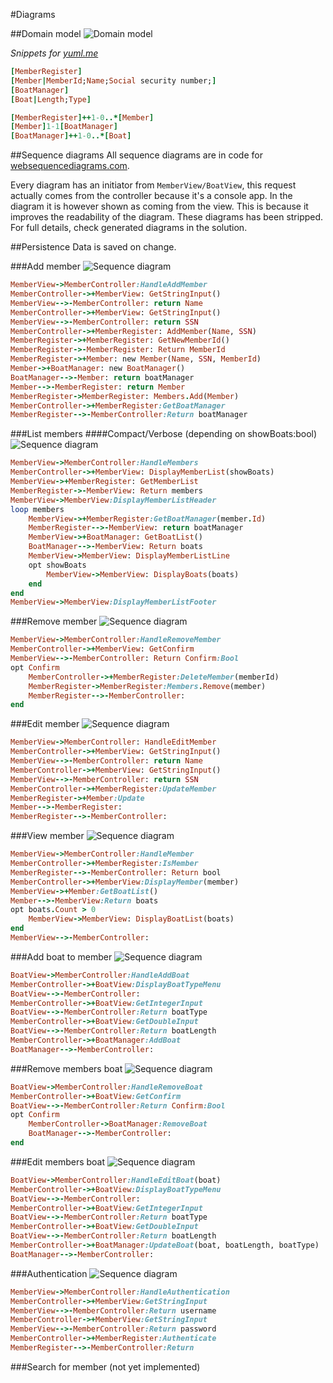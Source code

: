 #Diagrams

##Domain model
![Domain model](http://yuml.me/b7a1a0e1)

_Snippets for [yuml.me](https://yuml.me)_  

```ruby
[MemberRegister]
[Member|MemberId;Name;Social security number;]
[BoatManager]
[Boat|Length;Type]

[MemberRegister]++1-0..*[Member]
[Member]1-1[BoatManager]
[BoatManager]++1-0..*[Boat]
```

##Sequence diagrams
All sequence diagrams are in code for [websequencediagrams.com](https://www.websequencediagrams.com/).

Every diagram has an initiator from `MemberView/BoatView`, this request actually comes from the controller because it's a console app. In the diagram it is however shown as coming from the view. This is because it improves the readability of the diagram. These diagrams has been stripped. For full details, check generated diagrams in the solution.

##Persistence
Data is saved on change.

###Add member
![Sequence diagram](http://www.websequencediagrams.com/cgi-bin/cdraw?lz=TWVtYmVyVmlldy0-AAYGQ29udHJvbGxlcjpIYW5kbGVBZGQAIAYKABEQLT4rADYKOiBHZXRTdHJpbmdJbnB1dCgpACkHAFgFLT4tAE4RIHJldHVybiBOYW1lAARYU1NOAIEdGlJlZ2lzdGVyOiAAgVsJKE5hbWUsIFNTTgCBNwgAHQgAIxNHZXROZXcAgj0GSWQAgWgJACgKAIFtBwBeClIAgWwGACsIAEsYOiBuZXcAHwcAgQgKLAAvCQCCUwgtPitCb2F0TWFuYWcALggABgsoKQoAFAsAgnoKAIJxCWIAMwoASggAgSITAIMgBwCDeA0AggwKAII7EACETAZzLkFkZCgAhFgGAIQBCACCZhxHZXQAgT8LAIJrEACEKhQAgkQHAIE3DA&s=default)

```ruby
MemberView->MemberController:HandleAddMember
MemberController->+MemberView: GetStringInput()
MemberView-->-MemberController: return Name
MemberController->+MemberView: GetStringInput()
MemberView-->-MemberController: return SSN
MemberController->+MemberRegister: AddMember(Name, SSN)
MemberRegister->+MemberRegister: GetNewMemberId()
MemberRegister->-MemberRegister: Return MemberId
MemberRegister->+Member: new Member(Name, SSN, MemberId)
Member->+BoatManager: new BoatManager()
BoatManager-->-Member: return boatManager
Member-->-MemberRegister: return Member
MemberRegister->MemberRegister: Members.Add(Member)
MemberController->+MemberRegister:GetBoatManager
MemberRegister-->-MemberController:Return boatManager
```

###List members
####Compact/Verbose (depending on showBoats:bool)
![Sequence diagram](http://www.websequencediagrams.com/cgi-bin/cdraw?lz=IyMjQ29tcGFjdC9WZXJib3NlIChkZXBlbmRpbmcgb24gc2hvd0JvYXRzOmJvb2wpCk1lbWJlclZpZXctPgAGBkNvbnRyb2xsZXI6SGFuZGxlAB0GcwAkBwAVCi0-KwA0CjogRGlzcGxheQBLBkxpc3QoAGMJAFkOAC8HUmVnaXN0ZXI6IEdldAAsCgCBCwcAFggtPi0AWQxSZXR1cm4gbQCBBg0AgTIMAIEHBQB6EUhlYWRlcgpsb29wADMJICAgIAB7HEdldEJvYXRNYW5hZ2VyKABtBi5JZCkALwsAgR0JAIEYD3IAgSEGYgA2CgBdEgBSCwCBfgVCb2F0AIIyBQBbBgBxCwBOEACBfgdib2F0AIE1EgCCdh1MaW5lAIF0BW9wdACEAQoAggYFACUjAIQzBSgAcgUAgX8GZW5kCmVuZACCXilGb290ZXIK&s=default)

```ruby
MemberView->MemberController:HandleMembers
MemberController->+MemberView: DisplayMemberList(showBoats)
MemberView->+MemberRegister: GetMemberList
MemberRegister->-MemberView: Return members
MemberView->MemberView:DisplayMemberListHeader
loop members
    MemberView->+MemberRegister:GetBoatManager(member.Id)
    MemberRegister-->-MemberView: return boatManager
    MemberView->+BoatManager: GetBoatList()
    BoatManager-->-MemberView: Return boats
    MemberView->MemberView: DisplayMemberListLine
    opt showBoats
        MemberView->MemberView: DisplayBoats(boats)
    end
end
MemberView->MemberView:DisplayMemberListFooter
```

###Remove member
![Sequence diagram](http://www.websequencediagrams.com/cgi-bin/cdraw?lz=TWVtYmVyVmlldy0-AAYGQ29udHJvbGxlcjpIYW5kbGVSZW1vdmUAIwYKABQQLT4rADkKOiBHZXRDb25maXJtACMHAFUFLT4tAEsRIFJldHVybiAAKAc6Qm9vbApvcHQACQgKICAgIABVGVJlZ2lzdGVyOkRlbGV0AIEWByhtAIFIBUlkKQAyCwAiCACBVwgAMQkAgXQGcy4AgVkGADUHACUVAIErFAplbmQ&s=default)

```ruby
MemberView->MemberController:HandleRemoveMember
MemberController->+MemberView: GetConfirm
MemberView-->-MemberController: Return Confirm:Bool
opt Confirm
    MemberController->+MemberRegister:DeleteMember(memberId)
    MemberRegister->MemberRegister:Members.Remove(member)
    MemberRegister-->-MemberController:
end
```

###Edit member
![Sequence diagram](http://www.websequencediagrams.com/cgi-bin/cdraw?lz=TWVtYmVyVmlldy0-AAYGQ29udHJvbGxlcjogSGFuZGxlRWRpdAAiBgoAExAtPisAOAo6IEdldFN0cmluZ0lucHV0KCkAKQcAWgUtPi0ATxJyZXR1cm4gTmFtZQAEWFNTTgCBHRpSZWdpc3RlcjpVcGRhdGUAgVkNABQIAIFbCQAeBwCBfgcAgUcKADwJACkQAIFfFAo&s=default)

```ruby
MemberView->MemberController: HandleEditMember
MemberController->+MemberView: GetStringInput()
MemberView-->-MemberController: return Name
MemberController->+MemberView: GetStringInput()
MemberView-->-MemberController: return SSN
MemberController->+MemberRegister:UpdateMember
MemberRegister->+Member:Update
Member-->-MemberRegister:
MemberRegister-->-MemberController:
```

###View member
![Sequence diagram](http://www.websequencediagrams.com/cgi-bin/cdraw?lz=TWVtYmVyVmlldy0-AAYGQ29udHJvbGxlcjpIYW5kbGUAHQYKAA4QLT4rADcGUmVnaXN0ZXI6SXMAHg0AEAgtLT4tAEoRIFJldHVybiBib29sAEEaVmlldzpEaXNwbGF5AIEkBihtAIEsBSkAgQgHAIEzBgCBAgc6R2V0Qm9hdExpc3QoABoIAHQKAEgFAG4JYXRzCm9wdAAEBi5Db3VudCA-IDAKICAgIACCAxIAgQQFIACBAwcAWwkAQQUpCmVuZACBAwwAgVsU&s=default)

```ruby
MemberView->MemberController:HandleMember
MemberController->+MemberRegister:IsMember
MemberRegister-->-MemberController: Return bool
MemberController->+MemberView:DisplayMember(member)
MemberView->+Member:GetBoatList()
Member-->-MemberView:Return boats
opt boats.Count > 0
    MemberView->MemberView: DisplayBoatList(boats)
end
MemberView-->-MemberController:
```

###Add boat to member
![Sequence diagram](http://www.websequencediagrams.com/cgi-bin/cdraw?lz=Qm9hdFZpZXctPk1lbWJlckNvbnRyb2xsZXI6SGFuZGxlQWRkQm9hdAoADxAtPisANAg6RGlzcGxheUJvYXRUeXBlTWVudQoAUAktPi0AShEAMR1HZXRJbnRlZ2VySW5wdXQALB5SZXR1cm4gYgB0BwA5IERvdWJsZQAqLkxlbmd0aACBaRhNYW5hZ2VyOgCCIAgACQsAgWYV&s=default)

```ruby
BoatView->MemberController:HandleAddBoat
MemberController->+BoatView:DisplayBoatTypeMenu
BoatView-->-MemberController:
MemberController->+BoatView:GetIntegerInput
BoatView-->-MemberController:Return boatType
MemberController->+BoatView:GetDoubleInput
BoatView-->-MemberController:Return boatLength
MemberController->+BoatManager:AddBoat
BoatManager-->-MemberController:
```

###Remove members boat
![Sequence diagram](http://www.websequencediagrams.com/cgi-bin/cdraw?lz=Qm9hdFZpZXctPk1lbWJlckNvbnRyb2xsZXI6SGFuZGxlUmVtb3ZlQm9hdAoAEhAtPisANwg6R2V0Q29uZmlybQoASgktPi0ARBFSZXR1cm4gACUHOkJvb2wKb3B0AAkICiAgICAAVhJCb2F0TWFuYWcAPQUAgQgJICAgIAAQCwBcFQplbmQ&s=default)

```ruby
BoatView->MemberController:HandleRemoveBoat
MemberController->+BoatView:GetConfirm
BoatView-->-MemberController:Return Confirm:Bool
opt Confirm
    MemberController->BoatManager:RemoveBoat
    BoatManager-->-MemberController:
end
```

###Edit members boat
![Sequence diagram](http://www.websequencediagrams.com/cgi-bin/cdraw?lz=Qm9hdFZpZXctPk1lbWJlckNvbnRyb2xsZXI6SGFuZGxlRWRpdEJvYXQoYm9hdCkKABYQLT4rADsIOkRpc3BsYXlCb2F0VHlwZU1lbnUKAFcJLT4tAFERADEdR2V0SW50ZWdlcklucHV0ACweUmV0dXJuIGIAdAcAOSBEb3VibGUAKi5MZW5ndGgAgWkYTWFuYWdlcjpVcGRhdGUAgigJLAAwCwAGBlR5cGUpAIISBQAsBwCCBRU&s=default)

```ruby
BoatView->MemberController:HandleEditBoat(boat)
MemberController->+BoatView:DisplayBoatTypeMenu
BoatView-->-MemberController:
MemberController->+BoatView:GetIntegerInput
BoatView-->-MemberController:Return boatType
MemberController->+BoatView:GetDoubleInput
BoatView-->-MemberController:Return boatLength
MemberController->+BoatManager:UpdateBoat(boat, boatLength, boatType)
BoatManager-->-MemberController:
```

###Authentication
![Sequence diagram](http://www.websequencediagrams.com/cgi-bin/cdraw?lz=TWVtYmVyVmlldy0-AAYGQ29udHJvbGxlcjpIYW5kbGVBdXRoZW50aWNhdGlvbgoAFhAtPisAOwo6R2V0U3RyaW5nSW5wdXQAJgcAWgUtPi0AUBFSZXR1cm4gdXNlcm5hbWUACFRwYXNzd29yZACBHhpSZWdpc3RlcjoAgV4LAIEDCAAUCACBIxs&s=default)

```ruby
MemberView->MemberController:HandleAuthentication
MemberController->+MemberView:GetStringInput
MemberView-->-MemberController:Return username
MemberController->+MemberView:GetStringInput
MemberView-->-MemberController:Return password
MemberController->+MemberRegister:Authenticate
MemberRegister-->-MemberController:Return
```

###Search for member (not yet implemented)
